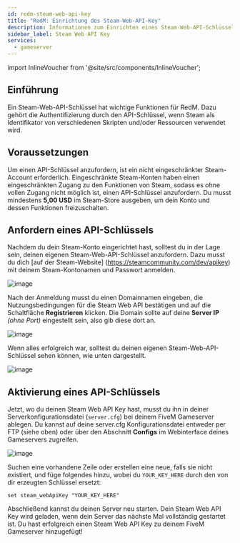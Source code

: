 ```yaml
---
id: redm-steam-web-api-key
title: "RedM: Einrichtung des Steam-Web-API-Key"
description: Informationen zum Einrichten eines Steam-Web-API-Schlüssels von ZAP-Hosting - ZAP-Hosting.com-Dokumentation
sidebar_label: Steam Web API Key
services:
  - gameserver
---
```


import InlineVoucher from '@site/src/components/InlineVoucher';

## Einführung

Ein Steam-Web-API-Schlüssel hat wichtige Funktionen für RedM. Dazu gehört die Authentifizierung durch den API-Schlüssel, wenn Steam als Identifikator von verschiedenen Skripten und/oder Ressourcen verwendet wird.

<InlineVoucher />

## Voraussetzungen

Um einen API-Schlüssel anzufordern, ist ein nicht eingeschränkter Steam-Account erforderlich. Eingeschränkte Steam-Konten haben einen eingeschränkten Zugang zu den Funktionen von Steam, sodass es ohne vollen Zugang nicht möglich ist, einen API-Schlüssel anzufordern. Du musst mindestens **5,00 USD** im Steam-Store ausgeben, um dein Konto und dessen Funktionen freizuschalten.



## Anfordern eines API-Schlüssels

Nachdem du dein Steam-Konto eingerichtet hast, solltest du in der Lage sein, deinen eigenen Steam-Web-API-Schlüssel anzufordern. Dazu musst du dich [auf der Steam-Website] (https://steamcommunity.com/dev/apikey) mit deinem Steam-Kontonamen und Passwort anmelden.

![image](https://screensaver01.zap-hosting.com/index.php/s/4sPfaj7yT4SgWwM/preview)

Nach der Anmeldung musst du einen Domainnamen eingeben, die Nutzungsbedingungen für die Steam Web API bestätigen und auf die Schaltfläche **Registrieren** klicken. Die Domain sollte auf deine **Server IP** *(ohne Port)* eingestellt sein, also gib diese dort an. 

![image](https://screensaver01.zap-hosting.com/index.php/s/a5oNcgBGiTYdWT3/preview)

Wenn alles erfolgreich war, solltest du deinen eigenen Steam-Web-API-Schlüssel sehen können, wie unten dargestellt.

![image](https://screensaver01.zap-hosting.com/index.php/s/i9ewyEdXwp6iHWt/preview)

## Aktivierung eines API-Schlüssels

Jetzt, wo du deinen Steam Web API Key hast, musst du ihn in deiner Serverkonfigurationsdatei (`server.cfg`) bei deinem FiveM Gameserver ablegen. Du kannst auf deine server.cfg Konfigurationsdatei entweder per FTP (siehe oben) oder über den Abschnitt **Configs** im Webinterface deines Gameservers zugreifen. 

![image](https://github.com/zaphosting/docs/assets/42719082/e3c7392c-7246-4133-be2e-383dac4b0327)

Suchen eine vorhandene Zeile oder erstellen eine neue, falls sie nicht existiert, und füge folgendes hinzu, wobei du `YOUR_KEY_HERE` durch den von dir erzeugten Schlüssel ersetzt:

```
set steam_webApiKey "YOUR_KEY_HERE"
```

Abschließend kannst du deinen Server neu starten. Dein Steam Web API Key wird geladen, wenn dein Server das nächste Mal vollständig gestartet ist. Du hast erfolgreich einen Steam Web API Key zu deinem FiveM Gameserver hinzugefügt!
